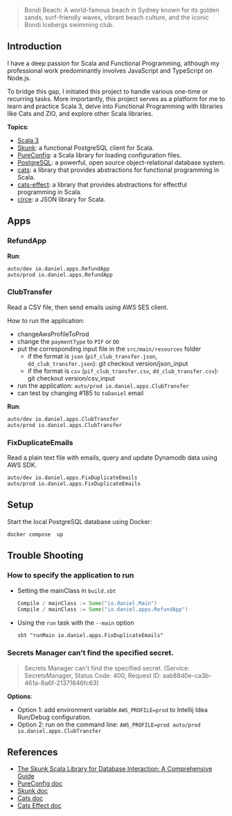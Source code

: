 > Bondi Beach: A world-famous beach in Sydney known for its golden sands, surf-friendly waves, vibrant beach culture,
> and the iconic Bondi Icebergs swimming club.

## Introduction

I have a deep passion for Scala and Functional Programming, although my professional work predominantly involves
JavaScript and TypeScript on Node.js.

To bridge this gap, I initiated this project to handle various one-time or recurring tasks. More importantly,
this project serves as a platform for me to learn and practice Scala 3, delve into Functional Programming with libraries
like Cats and ZIO, and explore other Scala libraries.

**Topics**:

- [Scala 3](https://scala-lang.org/)
- [Skunk](https://github.com/typelevel/skunk): a functional PostgreSQL client for Scala.
- [PureConfig](https://github.com/pureconfig/pureconfig): a Scala library for loading configuration files.
- [PostgreSQL](https://www.postgresql.org/): a powerful, open source object-relational database system.
- [cats](https://typelevel.org/cats/): a library that provides abstractions for functional programming in Scala.
- [cats-effect](https://typelevel.org/cats-effect/): a library that provides abstractions for effectful programming in
  Scala.
- [circe](https://circe.github.io/circe/): a JSON library for Scala.

## Apps

### RefundApp

**Run**:

```shell
auto/dev io.daniel.apps.RefundApp
auto/prod io.daniel.apps.RefundApp
```

### ClubTransfer

Read a CSV file, then send emails using AWS SES client.

How to run the application:

- changeAwsProfileToProd
- change the `paymentType` to `PIF` or `DD`
- put the corresponding input file in the `src/main/resources` folder
  - if the format is `json` (`pif_club_transfer.json`, `dd_club_transfer.json`): git checkout version/json_input
  - if the format is `csv` (`pif_club_transfer.csv`, `dd_club_transfer.csv`): git checkout version/csv_input
- run the application: `auto/prod io.daniel.apps.ClubTransfer`
- can test by changing #185 to `toDaniel` email

**Run**:

```shell
auto/dev io.daniel.apps.ClubTransfer
auto/prod io.daniel.apps.ClubTransfer
```

### FixDuplicateEmails

Read a plain text file with emails, query and update Dynamodb data using AWS SDK.

```shell
auto/dev io.daniel.apps.FixDuplicateEmails
auto/prod io.daniel.apps.FixDuplicateEmails
```

## Setup

Start the local PostgreSQL database using Docker:

```shell
docker compose  up
```

## Trouble Shooting

### How to specify the application to run

- Setting the mainClass in `build.sbt`
    ```sbt
    Compile / mainClass := Some("io.daniel.Main")
    Compile / mainClass := Some("io.daniel.apps.RefundApp")
    ```
- Using the `run` task with the `--main` option
    ```shell
    sbt "runMain io.daniel.apps.FixDuplicateEmails"
    ```

### Secrets Manager can't find the specified secret.

> Secrets Manager can't find the specified secret. (Service: SecretsManager, Status Code: 400, Request ID:
> aab88d0e-ca3b-461a-8a6f-21371846fc63)

**Options**:

- Option 1: add environment variable `AWS_PROFILE=prod` to Intellij Idea Run/Debug configuration.
- Option 2: run on the command line: `AWS_PROFILE=prod auto/prod io.daniel.apps.ClubTransfer`

## References

- [The Skunk Scala Library for Database Interaction: A Comprehensive Guide](https://blog.rockthejvm.com/skunk-complete-guide/#8-sql-interpolation-query-and-command)
- [PureConfig doc](https://pureconfig.github.io/docs/)
- [Skunk doc](https://typelevel.org/skunk/)
- [Cats doc](https://typelevel.org/cats/)
- [Cats Effect doc](https://typelevel.org/cats-effect/)